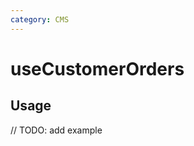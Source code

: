 ```yaml
---
category: CMS
---
```


# useCustomerOrders

<!-- PLACEHOLDER_DESCRIPTION -->

## Usage

// TODO: add example
